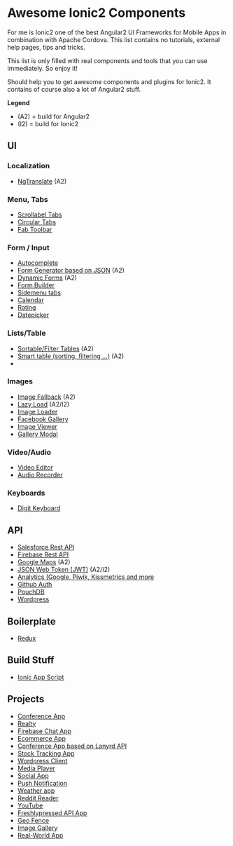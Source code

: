 # Awesome Ionic2 Components

For me is Ionic2 one of the best Angular2 UI Frameworks for Mobile Apps in combination with Apache Cordova. This list contains no tutorials, external help pages, tips and tricks. 

This list is only filled  with real components and tools that you can use immediately. So enjoy it!

Should help you to get awesome components and plugins for Ionic2. It contains of course also a lot of Angular2 stuff.

**Legend**

* (A2) = build for Angular2
* (I2) = build for Ionic2

## UI

### Localization
* [NgTranslate](https://github.com/ngx-translate/core) (A2)

### Menu, Tabs
* [Scrollabel Tabs](https://github.com/SinoThomas/Ionic2-ScrollableTabs)
* [Circular Tabs](https://github.com/SinoThomas/Ionic2-CircularTabs)
* [Fab Toolbar](https://github.com/ekhmoi/fab-toolbar)


### Form / Input
* [Autocomplete](https://github.com/kadoshms/ionic2-autocomplete)
* [Form Generator based on JSON](https://github.com/makinacorpus/angular2-schema-form) (A2) 
* [Dynamic Forms](https://github.com/udos86/ng2-dynamic-forms/) (A2) 
* [Form Builder](https://github.com/rohitg7/ionic2-form-builder)
* [Sidemenu tabs](https://github.com/seanmavley/ionic2-sidemenu-tabs)
* [Calendar](https://github.com/twinssbc/Ionic2-Calendar)
* [Rating](https://github.com/andrucz/ionic2-rating)
* [Datepicker](https://github.com/misha130/datepicker-ionic2)

### Lists/Table

* [Sortable/Filter Tables](https://github.com/valor-software/ng2-table) (A2) 
* [Smart table (sorting, filtering ...)](https://github.com/akveo/ng2-smart-table) (A2)
*

### Images
* [Image Fallback](https://github.com/VadimDez/ng2-img-fallback) (A2)
* [Lazy Load](https://github.com/tjoskar/ng2-lazyload-image) (A2/I2)
* [Image Loader](https://github.com/zyramedia/ionic-image-loader)
* [Facebook Gallery](https://github.com/skyfloyd/ionic2-fb-gallery)
* [Image Viewer](https://github.com/Riron/ionic-img-viewer)
* [Gallery Modal](https://github.com/nikini/ionic-gallery-modal)

### Video/Audio
* [Video Editor](https://github.com/rossmartin/video-editor-ionic2)
* [Audio Recorder](https://github.com/tracktunes/ionic-recorder)

### Keyboards
* [Digit Keyboard](https://github.com/skol-pro/ion-digit-keyboard-v2)

## API
* [Salesforce Rest API](https://github.com/ccoenraets/forcejs)
* [Firebase Rest API](https://github.com/angular/angularfire2)
* [Google Maps](https://angular-maps.com/) (A2)
* [JSON Web Token (JWT)](https://github.com/auth0/angular2-jwt) (A2/I2)
* [Analytics (Google, Piwik, Kissmetrics and more](https://github.com/angulartics/angulartics2)
* [Github Auth](https://auth0.com/authenticate/ionic2/github)
* [PouchDB](https://github.com/ashteya/ionic2-tutorial-pouchdb)
* [Wordpress](https://github.com/scottopolis/ionic2-wp-api)

## Boilerplate
* [Redux](https://github.com/janjarfalk/ionic2-angular2-ts-redux-boilerplate)

## Build Stuff

* [Ionic App Script](https://github.com/driftyco/ionic-app-scripts)

## Projects
* [Conference App](https://github.com/driftyco/ionic-conference-app)
* [Realty](https://github.com/ccoenraets/ionic2-realty)
* [Firebase Chat App](https://github.com/ionic2blueprints/firebase-chat)
* [Ecommerce App](https://github.com/ionic2blueprints/ionic2-marketcloud)
* [Conference App based on Lanyrd API](https://github.com/ionic2blueprints/conference-app)
* [Stock Tracking App](https://github.com/ionic2blueprints/ionic2-stockmarket)
* [Wordpress Client](https://github.com/ionic2blueprints/ionic2-wp-client)
* [Media Player](https://github.com/ionic2blueprints/media-player)
* [Social App](https://github.com/ionic2blueprints/social-app)
* [Push Notification](https://github.com/aggarwalankush/ionic2-push-base)
* [Weather app](https://github.com/aggarwalankush/ionic2-mosum)
* [Reddit Reader](https://github.com/smartapant/ionic2-reddit-reader)
* [YouTube](https://github.com/hughred22/Ionic2-Angular2-YouTube-Channel-App)
* [Freshlypressed API App](https://github.com/rajayogan/ionic2-freshlypressed)
* [Geo Fence](https://github.com/tsubik/ionic2-geofence)
* [Image Gallery](https://github.com/driftyco/ionic-image-gallery-app)
* [Real-World App](https://github.com/seeschweiler/iongithub)
